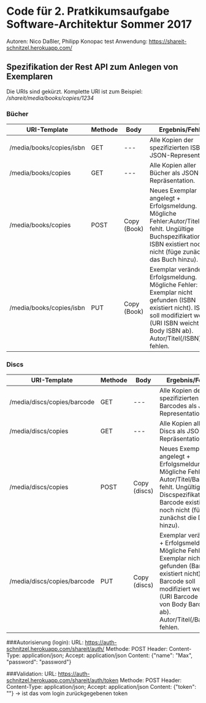 # Code für 2. Pratkikumsaufgabe Software-Architektur Sommer 2017 

Autoren: Nico Daßler, Philipp Konopac
test
Anwendung: https://shareit-schnitzel.herokuapp.com/

## Spezifikation der Rest API zum Anlegen von Exemplaren

Die URIs sind gekürzt. Komplette URI ist zum Beispiel: _/shareit/media/books/copies/1234_

### Bücher

| URI-Template | Methode | Body | Ergebnis/Fehler |
|--------------|---------|------|-----------------|
|/media/books/copies/isbn|GET|---|Alle Kopien der spezifizierten ISBN als JSON-Representation.|
|/media/books/copies|GET|---|Alle Kopien aller Bücher als JSON-Repräsentation.|
|/media/books/copies|POST|Copy (Book)|Neues Exemplar angelegt + Erfolgsmeldung. Mögliche Fehler:Autor/Titel/ISBN fehlt. Ungültige Buchspezifikation. ISBN existiert noch nicht (füge zunächst das Buch hinzu).|
|/media/books/copies/isbn|PUT|Copy (Book)|Exemplar verändert + Erfolgsmeldung. Mögliche Fehler: Exemplar nicht gefunden (ISBN existiert nicht). ISBN soll modifiziert werden (URI ISBN weicht von Body ISBN ab). Autor/Titel(/ISBN) fehlen.|

### Discs

| URI-Template | Methode | Body | Ergebnis/Fehler |
|--------------|---------|------|-----------------|
|/media/discs/copies/barcode|GET|---|Alle Kopien des spezifizierten Barcodes als JSON-Representation.|
|/media/discs/copies|GET|---|Alle Kopien aller Discs als JSON-Repräsentation.|
|/media/discs/copies|POST|Copy (discs)|Neues Exemplar angelegt + Erfolgsmeldung. Mögliche Fehler: Autor/Titel/Barcode fehlt. Ungültige Discspezifikation. Barcode existiert noch nicht (füge zunächst die Disc hinzu).|
|/media/discs/copies/barcode|PUT|Copy (discs)|Exemplar verändert + Erfolgsmeldung. Mögliche Fehler: Exemplar nicht gefunden (Barcode existiert nicht). Barcode soll modifiziert werden (URI Barcode weicht von Body Barcode ab). Autor/Titel(/Barcode) fehlen.|

###Autorisierung (login):
URL: https://auth-schnitzel.herokuapp.com/shareit/auth/
Methode: POST
Header: Content-Type: application/json; Accept: application/json
Content: {"name": "Max", "password": "password"}

###Validation:
URL: https://auth-schnitzel.herokuapp.com/shareit/auth/token
Methode: POST
Header: Content-Type: application/json; Accept: application/json
Content: {"token": "<token>"} -> <token> ist das vom login zurückgegebenen token
